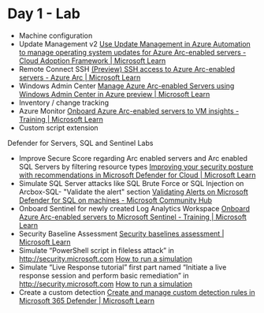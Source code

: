 # Day 1 - Lab

-   Machine configuration  
-   Update Management v2 [Use Update Management in Azure Automation to manage operating system updates for Azure Arc-enabled servers - Cloud Adoption Framework | Microsoft Learn](https://learn.microsoft.com/en-us/azure/cloud-adoption-framework/manage/hybrid/server/best-practices/arc-update-management)
-   Remote  Connect SSH [(Preview) SSH access to Azure Arc-enabled servers - Azure Arc | Microsoft Learn](https://learn.microsoft.com/en-us/azure/azure-arc/servers/ssh-arc-overview?tabs=azure-cli)
-   Windows Admin Center [Manage Azure Arc-enabled Servers using Windows Admin Center in Azure preview | Microsoft Learn](https://learn.microsoft.com/en-us/windows-server/manage/windows-admin-center/azure/manage-arc-hybrid-machines)
-   Inventory / change tracking
-   Azure Monitor [Onboard Azure Arc-enabled servers to VM insights - Training | Microsoft Learn](https://learn.microsoft.com/en-us/training/modules/monitor-azure-arc-enabled-servers/3-onboard-azure-arc-enabled-servers-to-vm-insights)
-   Custom script extension

Defender for Servers, SQL and Sentinel Labs
-   Improve Secure Score regarding Arc enabled servers and Arc enabled SQL Servers by filtering resource types [Improving your security posture with recommendations in Microsoft Defender for Cloud | Microsoft Learn](https://learn.microsoft.com/en-us/azure/defender-for-cloud/review-security-recommendations)
-   Simulate SQL Server attacks like  SQL Brute Force or SQL Injection on Arcbox-SQL- "Validate the alert" section [Validating Alerts on Microsoft Defender for SQL on machines - Microsoft Community Hub](https://techcommunity.microsoft.com/t5/microsoft-defender-for-cloud/validating-alerts-on-microsoft-defender-for-sql-on-machines/ba-p/3070714)
-   Onboard Sentinel for newly created Log Analytics Workspace [Onboard Azure Arc-enabled servers to Microsoft Sentinel - Training | Microsoft Learn](https://learn.microsoft.com/en-us/training/modules/secure-azure-arc-enabled-servers/6-onboard-azure-arc-enabled-servers-to-microsoft-sentinel)
-   Security Baseline Assessment [Security baselines assessment | Microsoft Learn](https://learn.microsoft.com/en-us/microsoft-365/security/defender-vulnerability-management/tvm-security-baselines?view=o365-worldwide)
-   Simulate “PowerShell script in fileless attack” in http://security.microsoft.com [How to run a simulation](https://learn.microsoft.com/en-us/microsoft-365/security/defender-endpoint/attack-simulations?view=o365-worldwide#run-a-simulation)
-   Simulate “Live Response tutorial” first part named “Initiate a live response session and perform basic remediation” in http://security.microsoft.com [How to run a simulation](https://learn.microsoft.com/en-us/microsoft-365/security/defender-endpoint/attack-simulations?view=o365-worldwide#run-a-simulation)
-   Create a custom detection [Create and manage custom detection rules in Microsoft 365 Defender | Microsoft Learn](https://learn.microsoft.com/en-us/microsoft-365/security/defender/custom-detection-rules?view=o365-worldwide)
